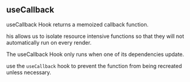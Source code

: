 ## useCallback

useCallback Hook returns a memoized callback function.
  
his allows us to isolate resource intensive functions so that they will not automatically run on every render.

The useCallback Hook only runs when one of its dependencies update.

use the `useCallback` hook to prevent the function from being recreated unless necessary.
  
  
  
  
